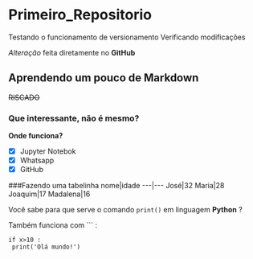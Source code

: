 # Primeiro_Repositorio
 Testando o funcionamento de versionamento
 Verificando modificações

 *Alteração* feita diretamente no **GitHub**

## Aprendendo um pouco de Markdown
~~RISCADO~~

### Que interessante, não é mesmo?
**Onde funciona?**
 - [x] Jupyter Notebok
 - [x] Whatsapp
 - [x] GitHub
 
 ###Fazendo uma tabelinha
 nome|idade
 ---|---
 José|32
 Maria|28
 Joaquim|17
 Madalena|16

Você sabe para que serve o comando `print()` em linguagem __Python__ ?

Também funciona com ``` :

```
if x>10 :
 print('Olá mundo!')
```

